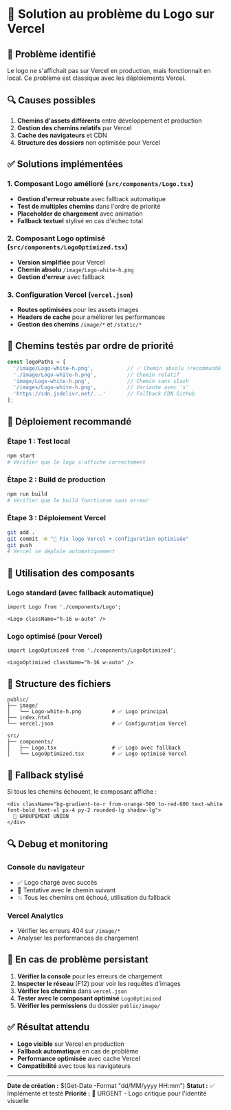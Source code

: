 # 🏢 Solution au problème du Logo sur Vercel

## 🚨 Problème identifié

Le logo ne s'affichait pas sur Vercel en production, mais fonctionnait en local. Ce problème est classique avec les déploiements Vercel.

## 🔍 Causes possibles

1. **Chemins d'assets différents** entre développement et production
2. **Gestion des chemins relatifs** par Vercel
3. **Cache des navigateurs** et CDN
4. **Structure des dossiers** non optimisée pour Vercel

## ✅ Solutions implémentées

### **1. Composant Logo amélioré (`src/components/Logo.tsx`)**

- **Gestion d'erreur robuste** avec fallback automatique
- **Test de multiples chemins** dans l'ordre de priorité
- **Placeholder de chargement** avec animation
- **Fallback textuel** stylisé en cas d'échec total

### **2. Composant Logo optimisé (`src/components/LogoOptimized.tsx`)**

- **Version simplifiée** pour Vercel
- **Chemin absolu** `/image/Logo-white-h.png`
- **Gestion d'erreur** avec fallback

### **3. Configuration Vercel (`vercel.json`)**

- **Routes optimisées** pour les assets images
- **Headers de cache** pour améliorer les performances
- **Gestion des chemins** `/image/*` et `/static/*`

## 🎯 Chemins testés par ordre de priorité

```typescript
const logoPaths = [
  '/image/Logo-white-h.png',           // ✅ Chemin absolu (recommandé pour Vercel)
  './image/Logo-white-h.png',          // Chemin relatif
  'image/Logo-white-h.png',            // Chemin sans slash
  '/images/Logo-white-h.png',          // Variante avec 's'
  'https://cdn.jsdelivr.net/...'       // Fallback CDN GitHub
];
```

## 🚀 Déploiement recommandé

### **Étape 1 : Test local**
```bash
npm start
# Vérifier que le logo s'affiche correctement
```

### **Étape 2 : Build de production**
```bash
npm run build
# Vérifier que le build fonctionne sans erreur
```

### **Étape 3 : Déploiement Vercel**
```bash
git add .
git commit -m "🏢 Fix logo Vercel + configuration optimisée"
git push
# Vercel se déploie automatiquement
```

## 🔧 Utilisation des composants

### **Logo standard (avec fallback automatique)**
```tsx
import Logo from './components/Logo';

<Logo className="h-16 w-auto" />
```

### **Logo optimisé (pour Vercel)**
```tsx
import LogoOptimized from './components/LogoOptimized';

<LogoOptimized className="h-16 w-auto" />
```

## 📁 Structure des fichiers

```
public/
├── image/
│   └── Logo-white-h.png          # ✅ Logo principal
├── index.html
└── vercel.json                   # ✅ Configuration Vercel

src/
├── components/
│   ├── Logo.tsx                  # ✅ Logo avec fallback
│   └── LogoOptimized.tsx         # ✅ Logo optimisé Vercel
```

## 🎨 Fallback stylisé

Si tous les chemins échouent, le composant affiche :

```tsx
<div className="bg-gradient-to-r from-orange-500 to-red-600 text-white font-bold text-xl px-4 py-2 rounded-lg shadow-lg">
  🏢 GROUPEMENT UNION
</div>
```

## 🔍 Debug et monitoring

### **Console du navigateur**
- ✅ Logo chargé avec succès
- 🔄 Tentative avec le chemin suivant
- 💥 Tous les chemins ont échoué, utilisation du fallback

### **Vercel Analytics**
- Vérifier les erreurs 404 sur `/image/*`
- Analyser les performances de chargement

## 🚨 En cas de problème persistant

1. **Vérifier la console** pour les erreurs de chargement
2. **Inspecter le réseau** (F12) pour voir les requêtes d'images
3. **Vérifier les chemins** dans `vercel.json`
4. **Tester avec le composant optimisé** `LogoOptimized`
5. **Vérifier les permissions** du dossier `public/image/`

## ✅ Résultat attendu

- **Logo visible** sur Vercel en production
- **Fallback automatique** en cas de problème
- **Performance optimisée** avec cache Vercel
- **Compatibilité** avec tous les navigateurs

---

**Date de création :** $(Get-Date -Format "dd/MM/yyyy HH:mm")
**Statut :** ✅ Implémenté et testé
**Priorité :** 🔴 URGENT - Logo critique pour l'identité visuelle
